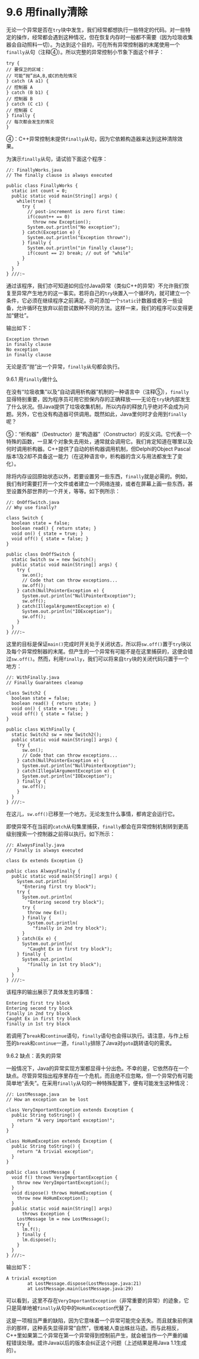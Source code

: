 # 9.6 用finally清除

无论一个异常是否在`try`块中发生，我们经常都想执行一些特定的代码。对一些特定的操作，经常都会遇到这种情况，但在恢复内存时一般都不需要（因为垃圾收集器会自动照料一切）。为达到这个目的，可在所有异常控制器的末尾使用一个`finally`从句（注释④）。所以完整的异常控制小节象下面这个样子：

```
try {
// 要保卫的区域：
// 可能“抛”出A,B,或C的危险情况
} catch (A a1) {
// 控制器 A
} catch (B b1) {
// 控制器 B
} catch (C c1) {
// 控制器 C
} finally {
// 每次都会发生的情况
}
```

④：C++异常控制未提供`finally`从句，因为它依赖构造器来达到这种清除效果。

为演示`finally`从句，请试验下面这个程序：

```
//: FinallyWorks.java
// The finally clause is always executed

public class FinallyWorks {
  static int count = 0;
  public static void main(String[] args) {
    while(true) {
      try {
        // post-increment is zero first time:
        if(count++ == 0)
          throw new Exception();
        System.out.println("No exception");
      } catch(Exception e) {
        System.out.println("Exception thrown");
      } finally {
        System.out.println("in finally clause");
        if(count == 2) break; // out of "while"
      }
    }
  }
} ///:~
```

通过该程序，我们亦可知道如何应付Java异常（类似C++的异常）不允许我们恢复至异常产生地方的这一事实。若将自己的`try`块置入一个循环内，就可建立一个条件，它必须在继续程序之前满足。亦可添加一个`static`计数器或者另一些设备，允许循环在放弃以前尝试数种不同的方法。这样一来，我们的程序可以变得更加“健壮”。

输出如下：

```
Exception thrown
in finally clause
No exception
in finally clause
```

无论是否“抛”出一个异常，`finally`从句都会执行。

9.6.1 用`finally`做什么

在没有“垃圾收集”以及“自动调用析构器”机制的一种语言中（注释⑤），`finally`显得特别重要，因为程序员可用它担保内存的正确释放——无论在`try`块内部发生了什么状况。但Java提供了垃圾收集机制，所以内存的释放几乎绝对不会成为问题。另外，它也没有构造器可供调用。既然如此，Java里何时才会用到`finally`呢？

⑤：“析构器”（Destructor）是“构造器”（Constructor）的反义词。它代表一个特殊的函数，一旦某个对象失去用处，通常就会调用它。我们肯定知道在哪里以及何时调用析构器。C++提供了自动的析构器调用机制，但Delphi的Object Pascal版本1及2却不具备这一能力（在这种语言中，析构器的含义与用法都发生了变化）。

除将内存设回原始状态以外，若要设置另一些东西，`finally`就是必需的。例如，我们有时需要打开一个文件或者建立一个网络连接，或者在屏幕上画一些东西，甚至设置外部世界的一个开关，等等。如下例所示：

```
//: OnOffSwitch.java
// Why use finally?

class Switch {
  boolean state = false;
  boolean read() { return state; }
  void on() { state = true; }
  void off() { state = false; }
}

public class OnOffSwitch {
  static Switch sw = new Switch();
  public static void main(String[] args) {
    try {
      sw.on();
      // Code that can throw exceptions...
      sw.off();
    } catch(NullPointerException e) {
      System.out.println("NullPointerException");
      sw.off();
    } catch(IllegalArgumentException e) {
      System.out.println("IOException");
      sw.off();
    }
  }
} ///:~
```

这里的目标是保证`main()`完成时开关处于关闭状态，所以将`sw.off()`置于`try`块以及每个异常控制器的末尾。但产生的一个异常有可能不是在这里捕获的，这便会错过`sw.off()`。然而，利用`finally`，我们可以将来自`try`块的关闭代码只置于一个地方：

```
//: WithFinally.java
// Finally Guarantees cleanup

class Switch2 {
  boolean state = false;
  boolean read() { return state; }
  void on() { state = true; }
  void off() { state = false; }
}

public class WithFinally {
  static Switch2 sw = new Switch2();
  public static void main(String[] args) {
    try {
      sw.on();
      // Code that can throw exceptions...
    } catch(NullPointerException e) {
      System.out.println("NullPointerException");
    } catch(IllegalArgumentException e) {
      System.out.println("IOException");
    } finally {
      sw.off();
    }
  }
} ///:~
```

在这儿，`sw.off()`已移至一个地方。无论发生什么事情，都肯定会运行它。

即使异常不在当前的`catch`从句集里捕获，`finally`都会在异常控制机制转到更高级别搜索一个控制器之前得以执行。如下所示：

```
//: AlwaysFinally.java
// Finally is always executed

class Ex extends Exception {}

public class AlwaysFinally {
  public static void main(String[] args) {
    System.out.println(
      "Entering first try block");
    try {
      System.out.println(
        "Entering second try block");
      try {
        throw new Ex();
      } finally {
        System.out.println(
          "finally in 2nd try block");
      }
    } catch(Ex e) {
      System.out.println(
        "Caught Ex in first try block");
    } finally {
      System.out.println(
        "finally in 1st try block");
    }
  }
} ///:~
```

该程序的输出展示了具体发生的事情：

```
Entering first try block
Entering second try block
finally in 2nd try block
Caught Ex in first try block
finally in 1st try block
```

若调用了`break`和`continue`语句，`finally`语句也会得以执行。请注意，与作上标签的`break`和`continue`一道，`finally`排除了Java对`goto`跳转语句的需求。

9.6.2 缺点：丢失的异常

一般情况下，Java的异常实现方案都显得十分出色。不幸的是，它依然存在一个缺点。尽管异常指出程序里存在一个危机，而且绝不应忽略，但一个异常仍有可能简单地“丢失”。在采用`finally`从句的一种特殊配置下，便有可能发生这种情况：

```
//: LostMessage.java
// How an exception can be lost

class VeryImportantException extends Exception {
  public String toString() {
    return "A very important exception!";
  }
}

class HoHumException extends Exception {
  public String toString() {
    return "A trivial exception";
  }
}

public class LostMessage {
  void f() throws VeryImportantException {
    throw new VeryImportantException();
  }
  void dispose() throws HoHumException {
    throw new HoHumException();
  }
  public static void main(String[] args)
      throws Exception {
    LostMessage lm = new LostMessage();
    try {
      lm.f();
    } finally {
      lm.dispose();
    }
  }
} ///:~
```

输出如下：

```
A trivial exception
        at LostMessage.dispose(LostMessage.java:21)
        at LostMessage.main(LostMessage.java:29)
```

可以看到，这里不存在`VeryImportantException`（非常重要的异常）的迹象，它只是简单地被`finally`从句中的`HoHumException`代替了。

这是一项相当严重的缺陷，因为它意味着一个异常可能完全丢失。而且就象前例演示的那样，这种丢失显得非常“自然”，很难被人查出蛛丝马迹。而与此相反，C++里如果第二个异常在第一个异常得到控制前产生，就会被当作一个严重的编程错误处理。或许Java以后的版本会纠正这个问题（上述结果是用Java 1.1生成的）。
